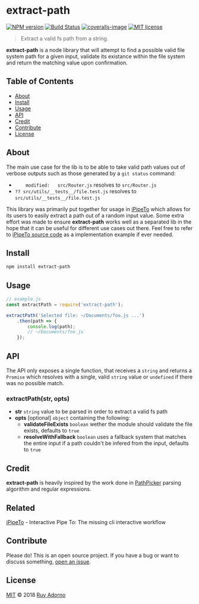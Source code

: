 # extract-path

[![NPM version](https://badge.fury.io/js/extract-path.svg)](https://npmjs.org/package/extract-path)
[![Build Status](https://travis-ci.org/ruyadorno/extract-path.svg?branch=master)](https://travis-ci.org/ruyadorno/extract-path)
[![coveralls-image](https://img.shields.io/coveralls/ruyadorno/extract-path/master.svg)](https://coveralls.io/r/ruyadorno/extract-path)
[![MIT license](http://img.shields.io/badge/license-MIT-blue.svg?style=flat)](https://raw.githubusercontent.com/ruyadorno/extract-path/master/LICENSE)

> Extract a valid fs path from a string.

**extract-path** is a node library that will attempt to find a possible valid file system path for a given input, validate its existance within the file system and return the matching value upon confirmation.

## Table of Contents

- [About](#about)
- [Install](#install)
- [Usage](#usage)
- [API](#api)
- [Credit](#credit)
- [Contribute](#contribute)
- [License](#license)

## About

The main use case for the lib is to be able to take valid path values out of verbose outputs such as those generated by a `git status` command:

- `    modified:   src/Router.js` resolves to `src/Router.js`
- `?? src/utils/__tests__/file.test.js` resolves to `src/utils/__tests__/file.test.js`

This library was primarily put together for usage in [iPipeTo](https://github.com/ruyadorno/ipt) which allows for its users to easily extract a path out of a random input value. Some extra effort was made to ensure **extract-path** works well as a separated lib in the hope that it can be useful for different use cases out there. Feel free to refer to [iPipeTo source code](https://github.com/ruyadorno/ipt/blob/master/src/index.js) as a implementation example if ever needed.

## Install

```sh
npm install extract-path
```

## Usage

```js
// example.js
const extractPath = require('extract-path');

extractPath('Selected file: ~/Documents/foo.js ...')
	.then(path => {
		console.log(path);
		// ~/Documents/foo.js
	});
```

## API

The API only exposes a single function, that receives a `string` and returns a `Promise` which resolves with a single, valid `string` value or `undefined` if there was no possible match.

### extractPath(str, opts)

- **str** `string` value to be parsed in order to extract a valid fs path
- **opts** \[optional\] `object` containing the following:
  - **validateFileExists** `boolean` wether the module should validate the file exists, defaults to `true`
  - **resolveWithFallback** `boolean` uses a fallback system that matches the entire input if a path couldn't be infered from the input, defaults to `true`

## Credit

**extract-path** is heavily inspired by the work done in [PathPicker](https://github.com/facebook/PathPicker) parsing algorithm and regular expressions.

## Related

[iPipeTo](https://github.com/ruyadorno/ipt) - Interactive Pipe To: The missing cli interactive workflow

## Contribute

Please do! This is an open source project. If you have a bug or want to discuss something, [open an issue](https://github.com/ruyadorno/extract-path/issues/new).

## License

[MIT](LICENSE) © 2018 [Ruy Adorno](http://ruyadorno.com)

